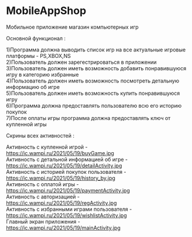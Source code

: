 # MobileAppShop
Мобильное приложение магазин компьютерных игр  

Основной функционал : 

1)Программа должна выводить список игр на все актуальные игровые платформы - PS,XBOX,NS  
2)Пользователь должен зарегестрироваться в приложении  
3)Пользователь должен иметь возможность добавить понравившуюся игру в категорию избранные  
4)Пользователь должен иметь возможность посмотреть детальную информацию об игре  
5)Пользователь должен иметь возможность купить понравившуюся игру  
6)Программа должна предоставлять пользователю всю его историю покупок  
7)После оплаты игры программа должна предоставлять ключ от купленной игры  

Скрины всех активностей :

Активность с купленной игрой - https://ic.wampi.ru/2021/05/19/buyGame.jpg  
Активность с детальной информацией об игре - https://ic.wampi.ru/2021/05/19/detailActivity.jpg  
Активность с историей покупок пользователя - https://ic.wampi.ru/2021/05/19/history_by.jpg  
Активность с оплатой игры - https://ic.wampi.ru/2021/05/19/paymentActivity.jpg  
Активность с авторизацией - https://ic.wampi.ru/2021/05/19/regActivity.jpg  
Активность с избранными играми пользователя - https://ic.wampi.ru/2021/05/19/wishlistActivity.jpg  
Главный экран приложения - https://ic.wampi.ru/2021/05/19/mainActivity.jpg  
